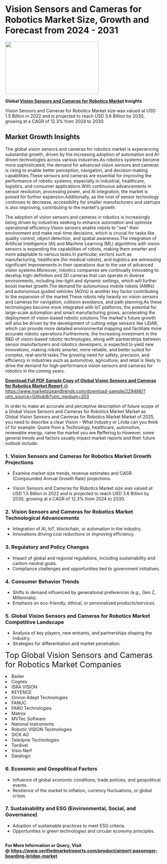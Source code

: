 <H1>Vision Sensors and Cameras for Robotics Market Size, Growth and Forecast from 2024 - 2031</H1><img class="aligncenter size-medium wp-image-584254" src="https://thirdeyenews.in/wp-content/uploads/2024/09/Global-Market-Research-300x168.jpeg" alt="" width="300" height="168" /><p><strong>Global&nbsp;<a href="https://www.marketsizeandtrends.com/download-sample/229486/?utm_source=Github8j?utm_medium=203">Vision Sensors and Cameras for Robotics Market</a> Insights</strong></p><p>Vision Sensors and Cameras for Robotics Market size was valued at USD 1.5 Billion in 2022 and is projected to reach USD 3.6 Billion by 2030, growing at a CAGR of 12.3% from 2024 to 2030.</p><p><h2>Market Growth Insights</h2> <p>The global vision sensors and cameras for robotics market is experiencing substantial growth, driven by the increasing adoption of automation and AI-driven technologies across various industries.As robotics systems become more sophisticated, the demand for advanced vision sensors and cameras is rising to enable better perception, navigation, and decision-making capabilities.These sensors and cameras are essential for improving the performance of robotic systems, especially in industrial, healthcare, logistics, and consumer applications.With continuous advancements in sensor resolution, processing power, and AI integration, the market is poised for further expansion.Additionally, as the cost of sensor technology continues to decrease, accessibility for smaller manufacturers and startups is also improving, contributing to the market's growth.</p> <p><a href="your-sample-download-link"></a></p> <p>The adoption of vision sensors and cameras in robotics is increasingly being driven by industries seeking to enhance automation and optimize operational efficiency.Vision sensors enable robots to "see" their environment and make real-time decisions, which is crucial for tasks like quality control, object detection, and spatial awareness.The integration of Artificial Intelligence (AI) and Machine Learning (ML) algorithms with vision sensors is expanding the capabilities of robots, making them smarter and more adaptable to various tasks.In particular, sectors such as manufacturing, healthcare (for medical robots), and logistics are witnessing significant improvements in their operations due to the use of advanced vision systems.Moreover, robotics companies are continually innovating to develop high-definition and 3D cameras that can operate in diverse environments, including low-light and dynamic settings, which will further boost market growth.The demand for autonomous mobile robots (AMRs) and autonomous guided vehicles (AGVs) is another key factor contributing to the expansion of the market.These robots rely heavily on vision sensors and cameras for navigation, collision avoidance, and path planning.As these technologies become more integrated with IoT platforms, the potential for large-scale automation and smart manufacturing grows, accelerating the deployment of vision-based robotic solutions.The market's future growth will also be driven by the development of cutting-edge sensors like LiDAR, which can provide more detailed environmental mapping and facilitate more accurate robotic operations.Furthermore, the increasing investment in the R&D of vision-based robotic technologies, along with partnerships between sensor manufacturers and robotics developers, is expected to yield new innovations, making robots smarter, more reliable, and better suited for complex, real-world tasks.The growing need for safety, precision, and efficiency in industries such as automotive, agriculture, and retail is likely to drive the demand for high-performance vision sensors and cameras for robotics in the coming years.</p> <p><a href="your-more-info-link"></p><p><span class=""><strong>Download Full PDF Sample Copy of Global Vision Sensors and Cameras for Robotics Market Report</strong> @ <a href="https://www.marketsizeandtrends.com/download-sample/229486/?utm_source=Github8j?utm_medium=203" target="_blank">https://www.marketsizeandtrends.com/download-sample/229486/?utm_source=Github8j?utm_medium=203</a></span></p><p>In order to make an accurate and perceptive description of future scope of a Global&nbsp;Vision Sensors and Cameras for Robotics Market Market as Global&nbsp;Vision Sensors and Cameras for Robotics Market Market of 2025, you need to describe a clear Vision &ndash; What Industry or Linda can you think of for example: Quote from a Technology, healthcare, automotive, renewable energy, name the market you are Reffering to.However, some general trends and factors usually impact market reports and their future outlook include:</p><h3>1.&nbsp;<strong>Vision Sensors and Cameras for Robotics Market Growth Projections</strong></h3><ul><li>Examine market size trends, revenue estimates and CAGR (Compounded Annual Growth Rate) projections.</li><li><p>Vision Sensors and Cameras for Robotics Market size was valued at USD 1.5 Billion in 2022 and is projected to reach USD 3.6 Billion by 2030, growing at a CAGR of 12.3% from 2024 to 2030.</p></li></ul><h3>2.&nbsp;<strong>Vision Sensors and Cameras for Robotics Market Technological Advancements</strong></h3><ul><li>Integration of AI, IoT, blockchain, or automation in the industry.</li><li>Innovations driving cost reductions or improving efficiency.</li></ul><h3>3.&nbsp;<strong>Regulatory and Policy Changes</strong></h3><ul><li>Impact of global and regional regulations, including sustainability and carbon-neutral goals.</li><li>Compliance challenges and opportunities tied to government initiatives.</li></ul><h3>4.&nbsp;<strong>Consumer Behavior Trends</strong></h3><ul><li>Shifts in demand influenced by generational preferences (e.g., Gen Z, Millennials).</li><li>Emphasis on eco-friendly, ethical, or personalized products/services.</li></ul><h3>5.&nbsp;<strong>Global Vision Sensors and Cameras for Robotics Market Competitive Landscape</strong></h3><ul><li>Analysis of key players, new entrants, and partnerships shaping the industry.</li><li>Strategies for differentiation and market penetration.</li></ul><p data-pm-slice="1 1 []"><span style="color: inherit; font-family: inherit; font-size: 25px;">Top Global Vision Sensors and Cameras for Robotics Market Companies</span></p><div class="" data-test-id=""><p><li>Basler</li><li> Cognex</li><li> ISRA VISION</li><li> KEYENCE</li><li> Omron Adept Technologies</li><li> FANUC</li><li> FARO Technologies</li><li> Matrox</li><li> MVTec Software</li><li> National Instruments</li><li> Robotic VISION Technologies</li><li> SICK AG</li><li> Teledyne Technologies</li><li> Tordivel</li><li> Visio Nerf</li><li> Datalogic</li></p></div><h3>6.&nbsp;<strong>Economic and Geopolitical Factors</strong></h3><ul><li>Influence of global economic conditions, trade policies, and geopolitical events.</li><li>Resilience of the market to inflation, currency fluctuations, or global crises.</li></ul><h3>7.&nbsp;<strong>Sustainability and ESG (Environmental, Social, and Governance)</strong></h3><ul><li>Adoption of sustainable practices to meet ESG criteria.</li><li>Opportunities in green technologies and circular economy principles.</li></ul><h2><strong style="font-size: 14px;">For More Information or Query, Visit @&nbsp;</strong><a style="background-color: #ffffff; font-size: 14px;" href="https://www.marketsizeandtrends.com/report/vision-sensors-and-cameras-for-robotics-market/" target="_blank">https://www.verifiedmarketreports.com/product/airport-passenger-boarding-bridge-market</a></h2>